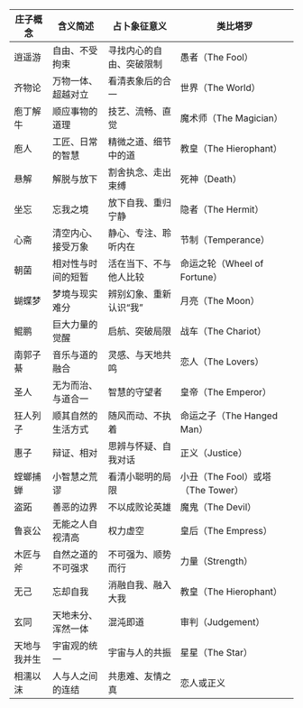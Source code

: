 | 庄子概念   | 含义简述      | 占卜象征意义       | 类比塔罗                      |
| ------ | --------- | ------------ | ------------------------- |
| 逍遥游    | 自由、不受拘束   | 寻找内心的自由、突破限制 | 愚者（The Fool）              |
| 齐物论    | 万物一体、超越对立 | 看清表象后的合一     | 世界（The World）             |
| 庖丁解牛   | 顺应事物的道理   | 技艺、流畅、直觉     | 魔术师（The Magician）         |
| 庖人     | 工匠、日常的智慧  | 精微之道、细节中的道   | 教皇（The Hierophant）        |
| 悬解     | 解脱与放下     | 割舍执念、走出束缚    | 死神（Death）                 |
| 坐忘     | 忘我之境      | 放下自我、重归宁静    | 隐者（The Hermit）            |
| 心斋     | 清空内心、接受万象 | 静心、专注、聆听内在   | 节制（Temperance）            |
| 朝菌     | 相对性与时间的短暂 | 活在当下、不与他人比较  | 命运之轮（Wheel of Fortune）    |
| 蝴蝶梦    | 梦境与现实难分   | 辨别幻象、重新认识“我” | 月亮（The Moon）              |
| 鲲鹏     | 巨大力量的觉醒   | 启航、突破局限      | 战车（The Chariot）           |
| 南郭子綦   | 音乐与道的融合   | 灵感、与天地共鸣     | 恋人（The Lovers）            |
| 圣人     | 无为而治、与道合一 | 智慧的守望者       | 皇帝（The Emperor）           |
| 狂人列子   | 顺其自然的生活方式 | 随风而动、不执着     | 命运之子（The Hanged Man）      |
| 惠子     | 辩证、相对     | 思辨与怀疑、自我对话   | 正义（Justice）               |
| 螳螂捕蝉   | 小智慧之荒谬    | 看清小聪明的局限     | 小丑（The Fool）或塔（The Tower） |
| 盗跖     | 善恶的边界     | 不以成败论英雄      | 魔鬼（The Devil）             |
| 鲁哀公    | 无能之人自视清高  | 权力虚空         | 皇后（The Empress）           |
| 木匠与斧   | 自然之道的不可强求 | 不可强为、顺势而行    | 力量（Strength）              |
| 无己     | 忘却自我      | 消融自我、融入大我    | 教皇（The Hierophant）        |
| 玄同     | 天地未分、浑然一体 | 混沌即道         | 审判（Judgement）             |
| 天地与我并生 | 宇宙观的统一    | 宇宙与人的共振      | 星星（The Star）              |
| 相濡以沫   | 人与人之间的连结  | 共患难、友情之真     | 恋人或正义                     |